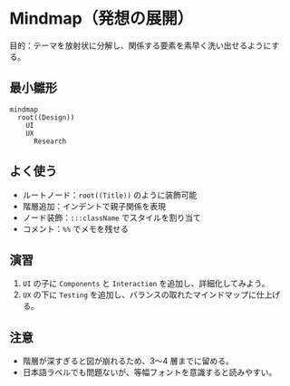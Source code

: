 # Mindmap（発想の展開）
目的：テーマを放射状に分解し、関係する要素を素早く洗い出せるようにする。

## 最小雛形
```mermaid
mindmap
  root((Design))
    UI
    UX
      Research
```

## よく使う
- ルートノード：`root((Title))` のように装飾可能
- 階層追加：インデントで親子関係を表現
- ノード装飾：`:::className` でスタイルを割り当て
- コメント：`%%` でメモを残せる

## 演習
1. `UI` の子に `Components` と `Interaction` を追加し、詳細化してみよう。
2. `UX` の下に `Testing` を追加し、バランスの取れたマインドマップに仕上げる。

## 注意
- 階層が深すぎると図が崩れるため、3〜4 層までに留める。
- 日本語ラベルでも問題ないが、等幅フォントを意識すると読みやすい。
